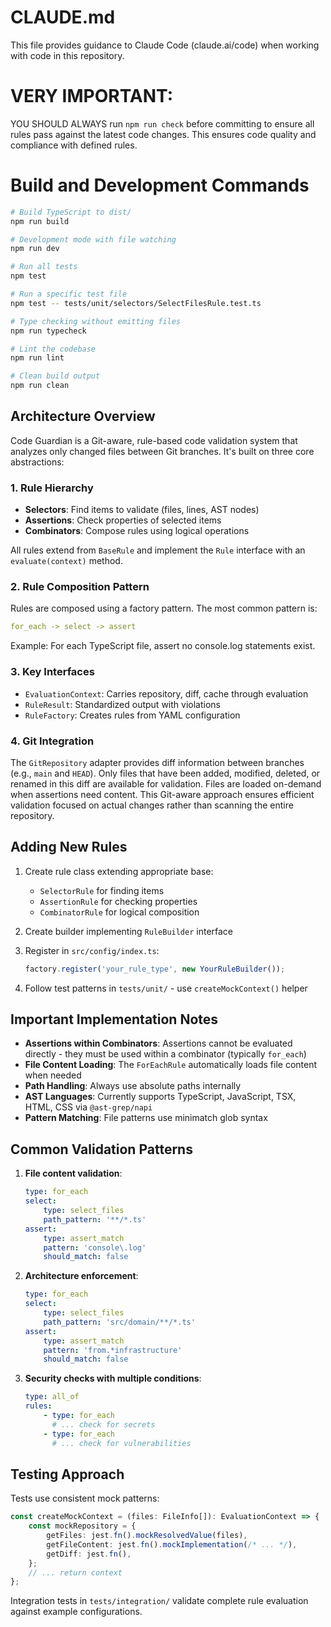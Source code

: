 # CLAUDE.md

This file provides guidance to Claude Code (claude.ai/code) when working with code in this repository.

# VERY IMPORTANT:

YOU SHOULD ALWAYS run `npm run check` before committing to ensure all rules pass against the latest code changes. This ensures code quality and compliance with defined rules.

# Build and Development Commands

```bash
# Build TypeScript to dist/
npm run build

# Development mode with file watching
npm run dev

# Run all tests
npm test

# Run a specific test file
npm test -- tests/unit/selectors/SelectFilesRule.test.ts

# Type checking without emitting files
npm run typecheck

# Lint the codebase
npm run lint

# Clean build output
npm run clean
```

## Architecture Overview

Code Guardian is a Git-aware, rule-based code validation system that analyzes only changed files between Git branches. It's built on three core abstractions:

### 1. Rule Hierarchy

- **Selectors**: Find items to validate (files, lines, AST nodes)
- **Assertions**: Check properties of selected items
- **Combinators**: Compose rules using logical operations

All rules extend from `BaseRule` and implement the `Rule` interface with an `evaluate(context)` method.

### 2. Rule Composition Pattern

Rules are composed using a factory pattern. The most common pattern is:

```yaml
for_each -> select -> assert
```

Example: For each TypeScript file, assert no console.log statements exist.

### 3. Key Interfaces

- `EvaluationContext`: Carries repository, diff, cache through evaluation
- `RuleResult`: Standardized output with violations
- `RuleFactory`: Creates rules from YAML configuration

### 4. Git Integration

The `GitRepository` adapter provides diff information between branches (e.g., `main` and `HEAD`). Only files that have been added, modified, deleted, or renamed in this diff are available for validation. Files are loaded on-demand when assertions need content. This Git-aware approach ensures efficient validation focused on actual changes rather than scanning the entire repository.

## Adding New Rules

1. Create rule class extending appropriate base:

    - `SelectorRule` for finding items
    - `AssertionRule` for checking properties
    - `CombinatorRule` for logical composition

2. Create builder implementing `RuleBuilder` interface

3. Register in `src/config/index.ts`:

    ```typescript
    factory.register('your_rule_type', new YourRuleBuilder());
    ```

4. Follow test patterns in `tests/unit/` - use `createMockContext()` helper

## Important Implementation Notes

- **Assertions within Combinators**: Assertions cannot be evaluated directly - they must be used within a combinator (typically `for_each`)
- **File Content Loading**: The `ForEachRule` automatically loads file content when needed
- **Path Handling**: Always use absolute paths internally
- **AST Languages**: Currently supports TypeScript, JavaScript, TSX, HTML, CSS via `@ast-grep/napi`
- **Pattern Matching**: File patterns use minimatch glob syntax

## Common Validation Patterns

1. **File content validation**:

    ```yaml
    type: for_each
    select:
        type: select_files
        path_pattern: '**/*.ts'
    assert:
        type: assert_match
        pattern: 'console\.log'
        should_match: false
    ```

2. **Architecture enforcement**:

    ```yaml
    type: for_each
    select:
        type: select_files
        path_pattern: 'src/domain/**/*.ts'
    assert:
        type: assert_match
        pattern: 'from.*infrastructure'
        should_match: false
    ```

3. **Security checks with multiple conditions**:
    ```yaml
    type: all_of
    rules:
        - type: for_each
          # ... check for secrets
        - type: for_each
          # ... check for vulnerabilities
    ```

## Testing Approach

Tests use consistent mock patterns:

```typescript
const createMockContext = (files: FileInfo[]): EvaluationContext => {
    const mockRepository = {
        getFiles: jest.fn().mockResolvedValue(files),
        getFileContent: jest.fn().mockImplementation(/* ... */),
        getDiff: jest.fn(),
    };
    // ... return context
};
```

Integration tests in `tests/integration/` validate complete rule evaluation against example configurations.
